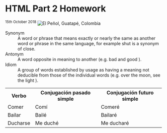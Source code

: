 <h1>HTML	Part	2	Homework</h1>
<sup>15th October 2018</sup>
<img src="https://www.travellifex.com/wp-content/uploads/2016/04/Best-Things-To-Do-In-Guatape.jpg" alt="El Peñol, Guatapé, Colombia">
<dl>
<dt>Synonym</dt>
<dd>A word or phrase that means exactly or nearly the same as another word or phrase in the same language, for example shut is a synonym of close.</dd>
<dt>Antonym</dt>
<dd>A word opposite in meaning to another (e.g. bad and good ).</dd>
<dt>Idiom</dt>
<dd>A group of words established by usage as having a meaning not deducible from those of the individual words (e.g. over the moon, see the light ).</dd>
</dl>
<table>
<tr>
<th>Verbo</th>
<th>Conjugación pasado simple</th>
<th>Conjugación futuro simple</th>
</tr>
<tr>
<td>Comer</td>
<td>Comí</td>
<td>Comeré</td>
</tr>
<tr>
<td>Bailar</td>
<td>Bailé</td>
<td>Bailaré</td>
</tr>
<tr>
<td>Ducharse</td>
<td>Me duché</td>
<td>Me ducharé</td>
</tr>
</table>
